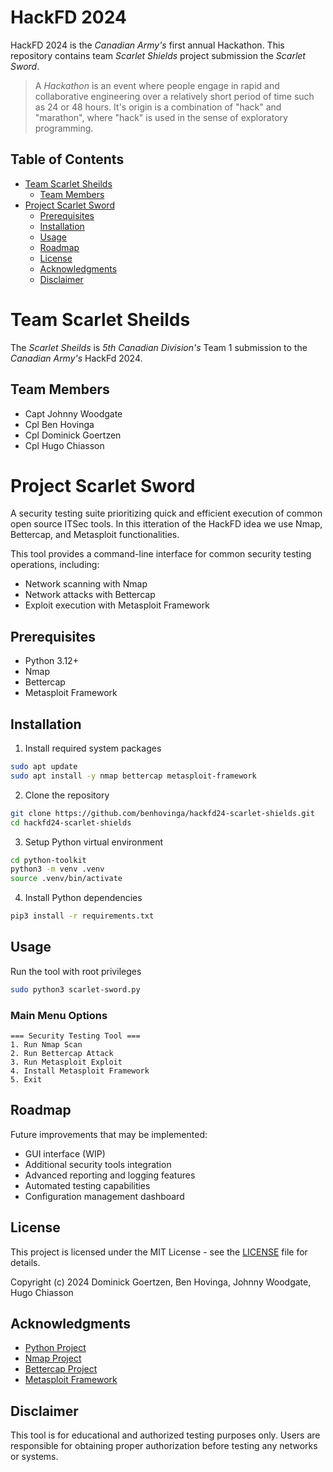 # HackFD 2024

HackFD 2024 is the _Canadian Army's_ first annual Hackathon. This repository contains team _Scarlet Shields_ project submission the _Scarlet Sword_.

> A _Hackathon_ is an event where people engage in rapid and collaborative engineering over a relatively short period of time such as 24 or 48 hours. It's origin is a combination of "hack" and "marathon", where "hack" is used in the sense of exploratory programming.

## Table of Contents
- [Team Scarlet Sheilds](#team-scarlet-sheilds)
  - [Team Members](#team-members)
- [Project Scarlet Sword](#project-scarlet-sword)
  - [Prerequisites](#prerequisites)
  - [Installation](#installation)
  - [Usage](#usage)
  - [Roadmap](#roadmap)
  - [License](#license)
  - [Acknowledgments](#acknowledgments)
  - [Disclaimer](#disclaimer)
 
# Team Scarlet Sheilds

The _Scarlet Sheilds_ is _5th Canadian Division's_ Team 1 submission to the _Canadian Army's_ HackFd 2024.

## Team Members

- Capt Johnny Woodgate
- Cpl Ben Hovinga
- Cpl Dominick Goertzen
- Cpl Hugo Chiasson

# Project Scarlet Sword

A security testing suite prioritizing quick and efficient execution of common open source ITSec tools. In this itteration of the HackFD idea we use Nmap, Bettercap, and Metasploit functionalities.

This tool provides a command-line interface for common security testing operations, including:

- Network scanning with Nmap
- Network attacks with Bettercap
- Exploit execution with Metasploit Framework

## Prerequisites

- Python 3.12+
- Nmap
- Bettercap
- Metasploit Framework

## Installation

1. Install required system packages

```bash
sudo apt update
sudo apt install -y nmap bettercap metasploit-framework
```

2. Clone the repository

```bash
git clone https://github.com/benhovinga/hackfd24-scarlet-shields.git
cd hackfd24-scarlet-shields
```

3. Setup Python virtual environment

```bash
cd python-toolkit
python3 -m venv .venv
source .venv/bin/activate
```

4. Install Python dependencies

```bash
pip3 install -r requirements.txt
```

## Usage

Run the tool with root privileges

```bash
sudo python3 scarlet-sword.py
```

### Main Menu Options

```text
=== Security Testing Tool ===
1. Run Nmap Scan
2. Run Bettercap Attack
3. Run Metasploit Exploit
4. Install Metasploit Framework
5. Exit
```

## Roadmap

Future improvements that may be implemented:

- GUI interface (WIP)
- Additional security tools integration
- Advanced reporting and logging features
- Automated testing capabilities
- Configuration management dashboard

## License

This project is licensed under the MIT License - see the [LICENSE](LICENSE) file for details.

Copyright (c) 2024 Dominick Goertzen, Ben Hovinga, Johnny Woodgate, Hugo Chiasson

## Acknowledgments

- [Python Project](https://www.python.org/)
- [Nmap Project](https://nmap.org/)
- [Bettercap Project](https://www.bettercap.org/)
- [Metasploit Framework](https://www.metasploit.com/)

## Disclaimer

This tool is for educational and authorized testing purposes only. Users are responsible for obtaining proper authorization before testing any networks or systems.
